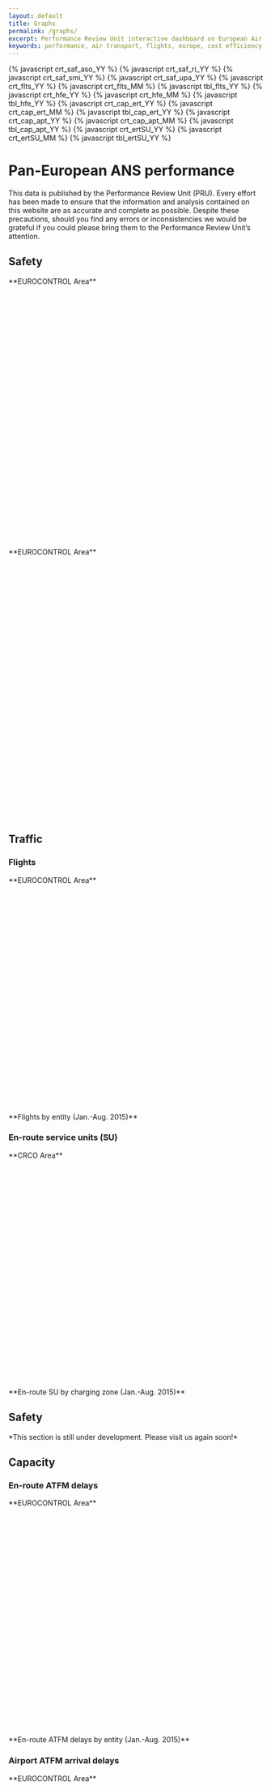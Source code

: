 ```yaml
---
layout: default
title: Graphs
permalink: /graphs/
excerpt: Performance Review Unit interactive dashboard on European Air Transport.
keywords: performance, air transport, flights, europe, cost efficiency
---
```

<script type="text/javascript" src="https://www.google.com/jsapi"></script>
<script type="text/javascript"> // load the visualisation API
google.load('visualization', '1', { packages: ['corechart', 'controls'] });
</script>

{% javascript crt_saf_aso_YY %}
{% javascript crt_saf_ri_YY %}
{% javascript crt_saf_smi_YY %}
{% javascript crt_saf_upa_YY %}
{% javascript crt_flts_YY %}
{% javascript crt_flts_MM %}
{% javascript tbl_flts_YY %}
{% javascript crt_hfe_YY %}
{% javascript crt_hfe_MM %}
{% javascript tbl_hfe_YY %}
{% javascript crt_cap_ert_YY %}
{% javascript crt_cap_ert_MM %}
{% javascript tbl_cap_ert_YY %}
{% javascript crt_cap_apt_YY %}
{% javascript crt_cap_apt_MM %}
{% javascript tbl_cap_apt_YY %}
{% javascript crt_ertSU_YY %}
{% javascript crt_ertSU_MM %}
{% javascript tbl_ertSU_YY %}

# Pan-European ANS performance
This data is published by the Performance Review Unit (PRU). Every effort has been made to ensure that the information and analysis contained on this website are as accurate and complete as possible. Despite these precautions, should you find any errors or inconsistencies we would be grateful if you could please bring them to the Performance Review Unit’s attention.

<h2 id="safety">Safety</h2>
<div class="row">
<div class="col-lg-6">
**EUROCONTROL Area**
<div id="crt_saf_smi_YY" style="width:400px; height:250px;"></div>
<br>
<div id="crt_saf_ri_YY" style="width:400px; height:250px;"></div>
</div>
<div class="col-lg-6 offset-10 text-justified">
**EUROCONTROL Area**
<div id="crt_saf_upa_YY" style="width:400px; height:250px;"></div>
<br>
<div id="crt_saf_aso_YY" style="width:400px; height:250px;"></div>
</div>
</div>

<h2 id="traffic">Traffic</h2>
<h3 id="ert_dly">Flights</h3>
<div class="row">
<div class="col-lg-5">
**EUROCONTROL Area**
<br>
<div id="crt_flts_YY" style="width:400px; height:200px;"></div>
<div id="crt_flts_MM" style="width:400px; height:250px;"></div>
</div>
<div class="col-lg-7 offset-10 text-justified">
**Flights by entity (Jan.-Aug. 2015)**
<div id="tbl_flts_YY"></div>
</div>
</div>

<h3 id="ert_dly">En-route service units (SU)</h3>
<div class="row">
<div class="col-lg-5">
**CRCO Area**
<br>
<div id="crt_ertSU_YY" style="width:400px; height:200px;"></div>
<div id="crt_ertSU_MM" style="width:400px; height:250px;"></div>
</div>
<div class="col-lg-7 offset-10 text-justified">
**En-route SU by charging zone (Jan.-Aug. 2015)**
<div id="tbl_ertSU_YY"></div>
</div>
</div>

<h2 id="safety">Safety</h2>
*This section is still under development. Please visit us again soon!*


<h2 id='capacity'>Capacity</h2>
<h3 id="ert_dly">En-route ATFM delays</h3>

<div class="row">
<div class="col-lg-5">
**EUROCONTROL Area**
<div id="crt_cap_ert_YY" style="width:400px; height:200px;"></div>
<div id="crt_cap_ert_MM" style="width:400px; height:250px;"></div>
</div>
<div class="col-lg-7 offset-10">
**En-route ATFM delays by entity (Jan.-Aug. 2015)**
<div id="tbl_cap_ert_YY"></div>
</div>
</div>

<h3 id="apt_dly">Airport ATFM arrival delays</h3>

<div class="row">
<div class="col-lg-5">
**EUROCONTROL Area**
<div id="crt_cap_apt_YY" style="width:400px; height:200px;"></div>
<div id="crt_cap_apt_MM" style="width:400px; height:250px;"></div>
</div>
<div class="col-lg-7 offset-10">
**Airport ATFM arrival delays by airport (Jan.-Aug. 2015)**
<div id="tbl_cap_apt_YY"></div>
</div>
</div>

<h2 id="environment">Environment</h2>
<h3 id="hfe">Horizontal en-route flight efficiency (HFE)</h3>

<div class="row">
<div class="col-lg-5">
**EUROCONTROL Area**
<div id="crt_hfe_YY" style="width:400px; height:200px;"></div>
<div id="crt_hfe_MM" style="width:400px; height:250px;"></div>
</div>

<div class="col-lg-7 offset-10">
**Horizontal en-route flight efficiency by entity (Jan.-Aug. 2015)**
<div id="tbl_hfe_YY"></div>
</div>
</div>

<h3 id="asma">ASMA additional time</h3>
*This section is still under development. Please visit us again soon!*

<h3 id="txo">Taxi-out additional time</h3>
*This section is still under development. Please visit us again soon!*

<h2 id="costeff">Cost Efficiency</h2>
*This section is still under development. Please visit us again soon!*
